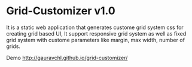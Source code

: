 Grid-Customizer v1.0
==================================

It is a static web application that generates custome grid system css for creating grid based UI, It support responsive grid system as well as fixed grid system with custome parameters like margin, max width, number of grids.

Demo 
http://gauravchl.github.io/grid-customizer/
